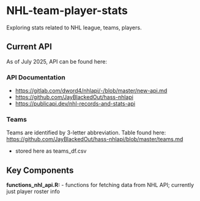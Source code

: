# NHL-team-player-stats

Exploring stats related to NHL league, teams, players.

## Current API

As of July 2025, API can be found here:

### API Documentation 
* https://gitlab.com/dword4/nhlapi/-/blob/master/new-api.md
* https://github.com/JayBlackedOut/hass-nhlapi 
* https://publicapi.dev/nhl-records-and-stats-api

### Teams

Teams are identified by 3-letter abbreviation.
Table found here: https://github.com/JayBlackedOut/hass-nhlapi/blob/master/teams.md

* stored here as teams_df.csv

## Key Components

**functions_nhl_api.R:** - functions for fetching data from NHL API; currently just player roster info 